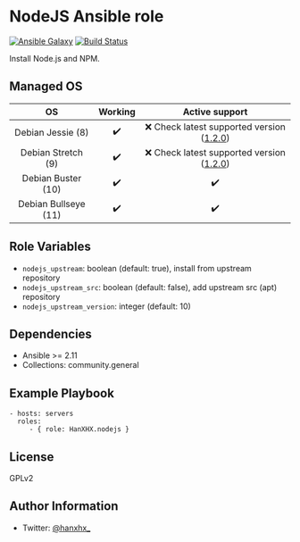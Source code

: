 NodeJS Ansible role
===================

 [![Ansible Galaxy](http://img.shields.io/badge/ansible--galaxy-HanXHX.nodejs-blue.svg)](https://galaxy.ansible.com/HanXHX/nodejs/) [![Build Status](https://app.travis-ci.com/HanXHX/ansible-nodejs.svg?branch=master)](https://app.travis-ci.com/HanXHX/ansible-nodejs)

Install Node.js and NPM.

Managed OS
----------

| OS                   |        Working      |    Active support   |
|:--------------------:|:-------------------:|:-------------------:|
| Debian Jessie (8)    | :heavy_check_mark:  | :x: Check latest supported version ([1.2.0](https://github.com/HanXHX/ansible-nodejs/releases/tag/1.2.0)) |
| Debian Stretch (9)   | :heavy_check_mark:  | :x: Check latest supported version ([1.2.0](https://github.com/HanXHX/ansible-nodejs/releases/tag/1.2.0)) |
| Debian Buster (10)   | :heavy_check_mark:  | :heavy_check_mark:  |
| Debian Bullseye (11) | :heavy_check_mark:  | :heavy_check_mark:  |


Role Variables
--------------

- `nodejs_upstream`: boolean (default: true), install from upstream repository
- `nodejs_upstream_src`: boolean (default: false), add upstream src (apt) repository
- `nodejs_upstream_version`: integer (default: 10)

Dependencies
------------

- Ansible >= 2.11
- Collections: community.general

Example Playbook
----------------

    - hosts: servers
      roles:
         - { role: HanXHX.nodejs }

License
-------

GPLv2

Author Information
------------------

- Twitter: [@hanxhx_](https://twitter.com/hanxhx_)

